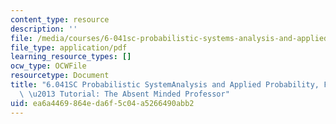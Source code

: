 ```yaml
---
content_type: resource
description: ''
file: /media/courses/6-041sc-probabilistic-systems-analysis-and-applied-probability-fall-2013/ea6a4469864eda6f5c04a5266490abb2_MIT6_041SCF13_The_Absent_Minded_Professor_300k.pdf
file_type: application/pdf
learning_resource_types: []
ocw_type: OCWFile
resourcetype: Document
title: "6.041SC Probabilistic SystemAnalysis and Applied Probability, Fall 2013 Transcript\
  \ \u2013 Tutorial: The Absent Minded Professor"
uid: ea6a4469-864e-da6f-5c04-a5266490abb2
---
```

